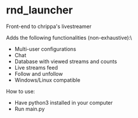 # rnd_launcher
Front-end to chrippa's livestreamer

Adds the following functionalities (non-exhaustive):\
* Multi-user configurations
* Chat
* Database with viewed streams and counts
* Live streams feed
* Follow and unfollow
* Windows/Linux compatible

How to use:
* Have python3 installed in your computer
* Run main.py
